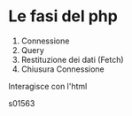 # Le fasi del php

1. Connessione
2. Query
3. Restituzione dei dati (Fetch)
4. Chiusura Connessione

Interagisce con l'html

s01563

<!--stackedit_data:
eyJoaXN0b3J5IjpbMTI2MTE4MDI5OCwtNjM3NDM1NTg2XX0=
-->